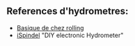 ## References d'hydrometres:
* [Basique de chez rolling](https://www.rolling-beers.fr/fr/densimetre-hydrometre/534-densimetre-a-3-echelles-3526570005070.html)
* [iSpindel](https://www.ispindel.de/) "DIY electronic Hydrometer"
